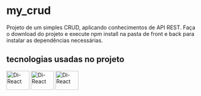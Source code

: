 # my_crud
Projeto de um simples CRUD, aplicando conhecimentos de API REST.
Faça o download do projeto e execute npm install na pasta de front e back para instalar as dependências necessárias. 

## tecnologias usadas no projeto
<div style:"display: inline-block">
  <img align="center" alt="Di-React" height="50" width="60" src="https://cdn.jsdelivr.net/gh/devicons/devicon/icons/react/react-original-wordmark.svg" />
  <img align="center" alt="Di-React" height="50" width="60" src="https://cdn.jsdelivr.net/gh/devicons/devicon/icons/nodejs/nodejs-plain.svg" />
  <img align="center" alt="Di-React" height="50" width="60" src="https://cdn.jsdelivr.net/gh/devicons/devicon/icons/mongodb/mongodb-original-wordmark.svg" />
</div>
          


          
          
          
          

